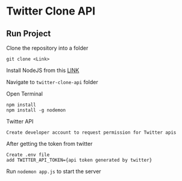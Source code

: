 # Twitter Clone API

## Run Project

Clone the repository into a folder

    git clone <Link>

Install NodeJS from this [LINK](https://nodejs.org/en/)

Navigate to `twitter-clone-api` folder

Open Terminal

    npm install
    npm install -g nodemon

Twitter API

    Create developer account to request permission for Twitter apis

After getting the token from twitter

    Create .env file
    add TWITTER_API_TOKEN={api token generated by twitter}

Run `nodemon app.js` to start the server
